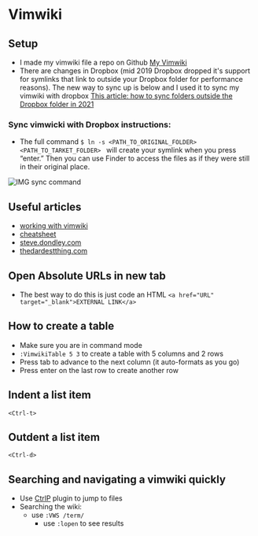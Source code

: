 # Vimwiki

## Setup
* I made my vimwiki file a repo on Github <a href="https://github.com/kingluddite/kindluddite-vimwiki" target="_blank">My Vimwiki</a>
* There are changes in Dropbox (mid 2019 Dropbox dropped it's support for symlinks that link to outside your Dropbox folder for performance reasons). The new way to sync up is below and I used it to sync my vimwiki with dropbox
<a href="https://www.cloudwards.net/how-to-sync-folders-outside-the-dropbox-folder/" target="_blank">This article: how to sync folders outside the Dropbox folder in 2021</a>

### Sync vimwicki with Dropbox instructions:
* The full command `$ ln -s <PATH_TO_ORIGINAL_FOLDER> <PATH_TO_TARKET_FOLDER> ` will create your symlink when you press “enter.” Then you can use Finder to access the files as if they were still in their original place.

![IMG sync command](https://i.imgur.com/Edb2QlM.png)

## Useful articles
* [working with vimwiki](https://mkaz.blog/working-with-vim/vimwiki/)
* [cheatsheet](https://gist.github.com/drkarl/4c503bccb62558dc85e8b1bc0f29e9cb)
* [steve.dondley.com](https://steve.dondley.com/vimwiki/)
* [thedardestthing.com](http://thedarnedestthing.com/vimwiki%20cheatsheet)

## Open Absolute URLs in new tab
* The best way to do this is just code an HTML `<a href="URL" target="_blank">EXTERNAL LINK</a>`

## How to create a table
* Make sure you are in command mode
* `:VimwikiTable 5 3` to create a table with 5 columns and 2 rows
* Press tab to advance to the next column (it auto-formats as you go)
* Press enter on the last row to create another row

## Indent a list item
`<Ctrl-t>`

## Outdent a list item
`<Ctrl-d>`

## Searching and navigating a vimwiki quickly
* Use [CtrlP](./ctrlp.md) plugin to jump to files
* Searching the wiki:
  * use `:VWS /term/`
    * use `:lopen` to see results

